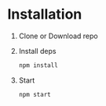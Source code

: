 
# Installation

1. Clone or Download repo
2. Install deps

   ```js
   npm install
   ```

3. Start

   ```js
   npm start
   ```
